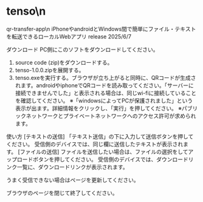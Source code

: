 # tenso\n
qr-transfer-app\n
iPhoneやandroidとWindows間で簡単にファイル・テキストを転送できるローカルWebアプリ
release 2025/6/7

ダウンロード
PC側にこのソフトをダウンロードしてください。
1. source code (zip)をダウンロードする。
2. tenso-1.0.0.zipを展開する。
3. tenso.exeを実行する。ブラウザが立ち上がると同時に、QRコードが生成されます。androidやiphoneでQRコードを読み取ってください。「サーバーに接続できませんでした」と表示される場合は、同じwi-fiに接続していることを確認してください。
※「windowsによってPCが保護されました」という表示が出ます。詳細情報をクリックし、「実行」を押してください。
※パブリックネットワークとプライベートネットワークへのアクセス許可が求められます。


使い方
[テキストの送信]
「テキスト送信」の下に入力して送信ボタンを押してください。
受信側のデバイスでは、同じ欄に送信したテキストが表示されます。
[ファイルの送信]
ファイルを送信したい場合は、ファイルの選択をしてアップロードボタンを押してください。
受信側のデバイスでは、ダウンロードリンク一覧に、ダウンロードリンクが表示されます。

うまく受信できない場合はページを更新してください。


ブラウザのページを閉じて終了してください。
